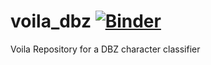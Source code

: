 # voila_dbz [![Binder](https://mybinder.org/badge_logo.svg)](https://mybinder.org/v2/gh/Dakini/voila_dbz/master?filepath=%2Fvoila%2Frender%2Fdbz.ipynb)
Voila Repository for a DBZ character classifier
